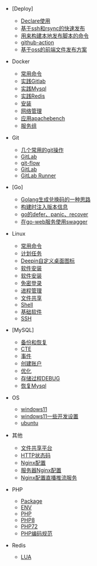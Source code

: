 - [Deploy]
  - [Declare使用](deploy/declare.md)
  - [基于ssh和rsync的快速发布](deploy/deploy.md)
  - [用来构建本地发布脚本的命令](deploy/deploy2.md)
  - [github-action](deploy/github-action.md)
  - [基于oss的前端文件发布方案](deploy/基于oss的前端文件发布方案.md)


- Docker
  - [常用命令](docker/cmd.md)
  - [实践Gitlab](docker/docker-gitlab.md)
  - [实践Mysql](docker/docker-mysql.md)
  - [实践Redis](docker/docker-redis.md)
  - [安装](docker/install.md)
  - [网络管理](docker/network.md)
  - [应用apachebench](docker/usage-ab)
  - [服务组](docker/usage-compose.md)


- Git
  - [几个常用的git操作](git/git-cmd.md)
  - [GitLab](git/git-runner.md)
  - [git-flow](git/gitflow.md)
  - [GitLab](git/gitlab.md)
  - [GitLab Runner](git/gitlab-runner.md)


- [Go]
  - [Golang生成兑换码的一种思路](go/gen-redemption-code.md)
  - [构建时注入版本信息](go/go-build-vars.md)
  - [go的defer、panic、recover](go/go-defer-panic-recover.md)
  - [在go-web服务使用swagger](go/golang-with-openapi3.md)


- Linux
  - [常用命令](linux/cmd.md)
  - [计划任务](linux/crontab.md)
  - [Deepin自定义桌面图标](linux/deepin-icon.md)
  - [软件安装](linux/install.md)
  - [软件安装](linux/Linux修改内核满足高并发.md)
  - [免密登录](linux/no-password.md)
  - [进程管理](linux/process.md)
  - [文件共享](linux/samba.md)
  - [Shell](linux/shell.md)
  - [基础软件](linux/soft.md)
  - [SSH](linux/ssh.md)

- [MySQL]
  - [备份和恢复](mysql/backup-and-recovery.md)
  - [CTE](mysql/cte.md)
  - [事件](mysql/event.md)
  - [创建账户](mysql/mysql.md)
  - [优化](mysql/MySQL优化.md)
  - [存储过程DEBUG](mysql/procedure.md)
  - [恢复Mysql](mysql/recovery-mysql.md)

- OS
  - [windows11](os/windows-active.md)
  - [windows11一些开发设置](os/windows-settings.md)
  - [ubuntu](os/ubuntu.md)

- 其他
  - [文件共享平台](other/filesbrowser.md)
  - [HTTP状态码](other/http.md)
  - [Nginx配置](other/nginx.md)
  - [服务器Nginx配置](other/web-server-nginx.md)
  - [Nginx配置直播推流服务](other/live.md)

- PHP
  - [Package](php/composer-package.md)
  - [ENV](php/env.md)
  - [PHP](php/php.md)
  - [PHP8](php/php8.md)
  - [PHP72](php/php72.md)
  - [PHP编码规范](php/standard-php7.md)
  
- Redis
  - [LUA](redis/lua.md)
